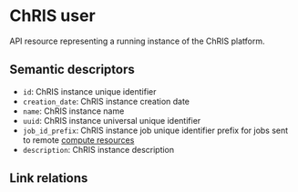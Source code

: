 # ChRIS user

API resource representing a running instance of the ChRIS platform. 


## Semantic descriptors

* `id`: ChRIS instance unique identifier
* `creation_date`: ChRIS instance creation date
* `name`: ChRIS instance name
* `uuid`: ChRIS instance universal unique identifier
* `job_id_prefix`: ChRIS instance job unique identifier prefix for jobs sent to 
  remote [compute resources](computeresource.md)
* `description`: ChRIS instance description


## Link relations
